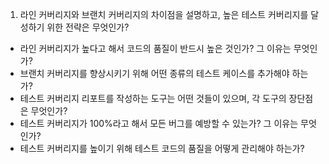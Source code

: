 
1) 라인 커버리지와 브랜치 커버리지의 차이점을 설명하고, 높은 테스트 커버리지를 달성하기 위한 전략은 무엇인가?
- 라인 커버리지가 높다고 해서 코드의 품질이 반드시 높은 것인가? 그 이유는 무엇인가?
- 브랜치 커버리지를 향상시키기 위해 어떤 종류의 테스트 케이스를 추가해야 하는가?
- 테스트 커버리지 리포트를 작성하는 도구는 어떤 것들이 있으며, 각 도구의 장단점은 무엇인가?
- 테스트 커버리지가 100%라고 해서 모든 버그를 예방할 수 있는가? 그 이유는 무엇인가?
- 테스트 커버리지를 높이기 위해 테스트 코드의 품질을 어떻게 관리해야 하는가?
